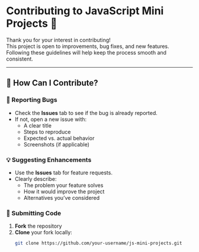 # Contributing to JavaScript Mini Projects 🚀

Thank you for your interest in contributing!  
This project is open to improvements, bug fixes, and new features.  
Following these guidelines will help keep the process smooth and consistent.  

---

## 📌 How Can I Contribute?

### 🐛 Reporting Bugs
- Check the **Issues** tab to see if the bug is already reported.  
- If not, open a new issue with:
  - A clear title
  - Steps to reproduce
  - Expected vs. actual behavior
  - Screenshots (if applicable)

### 💡 Suggesting Enhancements
- Use the **Issues** tab for feature requests.  
- Clearly describe:
  - The problem your feature solves  
  - How it would improve the project  
  - Alternatives you’ve considered  

### 🔨 Submitting Code
1. **Fork** the repository  
2. **Clone** your fork locally:
   ```bash
   git clone https://github.com/your-username/js-mini-projects.git
